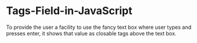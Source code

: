 # Tags-Field-in-JavaScript
To provide the user a facility to use the fancy text box where user types and presses enter, it shows that value as closable tags above the text box.
